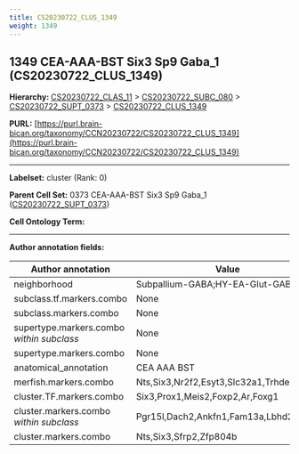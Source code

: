 ```yaml
---
title: CS20230722_CLUS_1349
weight: 1349
---
```

## 1349 CEA-AAA-BST Six3 Sp9 Gaba_1 (CS20230722_CLUS_1349)
<b>Hierarchy: </b>
[CS20230722_CLAS_11](../CS20230722_CLAS_11) >
[CS20230722_SUBC_080](../CS20230722_SUBC_080) >
[CS20230722_SUPT_0373](../CS20230722_SUPT_0373) >
[CS20230722_CLUS_1349](../CS20230722_CLUS_1349)

**PURL:** [https://purl.brain-bican.org/taxonomy/CCN20230722/CS20230722_CLUS_1349](https://purl.brain-bican.org/taxonomy/CCN20230722/CS20230722_CLUS_1349)

---


**Labelset:** cluster (Rank: 0)

**Parent Cell Set:** 0373 CEA-AAA-BST Six3 Sp9 Gaba_1 ([CS20230722_SUPT_0373](../CS20230722_SUPT_0373))



**Cell Ontology Term:** 

[MARKER GENES.]: #


---

[TRANSFERRED ANNOTATIONS.]: #


[AUTHOR ANNOTATION FIELDS.]: #


**Author annotation fields:**

| Author annotation | Value |
|-------------------|-------|
|neighborhood|Subpallium-GABA;HY-EA-Glut-GABA|
|subclass.tf.markers.combo|None|
|subclass.markers.combo|None|
|supertype.markers.combo _within subclass_|None|
|supertype.markers.combo|None|
|anatomical_annotation|CEA AAA BST|
|merfish.markers.combo|Nts,Six3,Nr2f2,Esyt3,Slc32a1,Trhde,Dchs2|
|cluster.TF.markers.combo|Six3,Prox1,Meis2,Foxp2,Ar,Foxg1|
|cluster.markers.combo _within subclass_|Pgr15l,Dach2,Ankfn1,Fam13a,Lbhd2|
|cluster.markers.combo|Nts,Six3,Sfrp2,Zfp804b|
